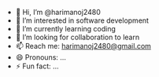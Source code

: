 - 👋 Hi, I’m @harimanoj2480
- 👀 I’m interested in software development  
- 🌱 I’m currently learning coding
- 💞️ I’m looking for collaboration to learn
- 📫 Reach me: harimanoj2480@gmail.com
- 😄 Pronouns: ...
- ⚡ Fun fact: ...

<!---
harimanoj2480/harimanoj2480 is a ✨ special ✨ repository because its `README.md` (this file) appears on your GitHub profile.
You can click the Preview link to take a look at your changes.
--->
